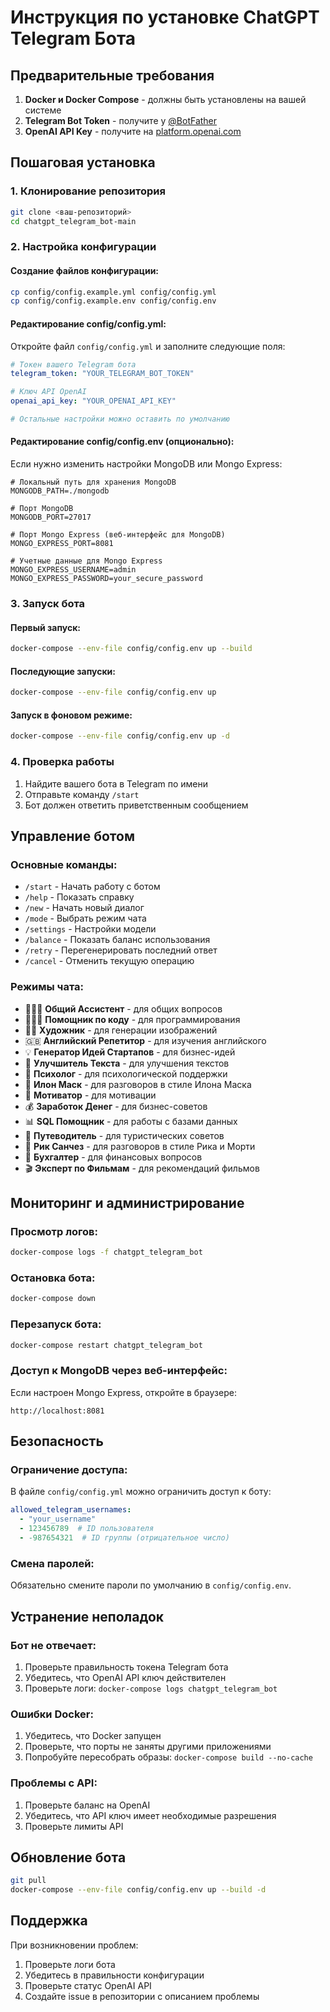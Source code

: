 # Инструкция по установке ChatGPT Telegram Бота

## Предварительные требования

1. **Docker и Docker Compose** - должны быть установлены на вашей системе
2. **Telegram Bot Token** - получите у [@BotFather](https://t.me/BotFather)
3. **OpenAI API Key** - получите на [platform.openai.com](https://platform.openai.com/api-keys)

## Пошаговая установка

### 1. Клонирование репозитория
```bash
git clone <ваш-репозиторий>
cd chatgpt_telegram_bot-main
```

### 2. Настройка конфигурации

#### Создание файлов конфигурации:
```bash
cp config/config.example.yml config/config.yml
cp config/config.example.env config/config.env
```

#### Редактирование config/config.yml:
Откройте файл `config/config.yml` и заполните следующие поля:

```yaml
# Токен вашего Telegram бота
telegram_token: "YOUR_TELEGRAM_BOT_TOKEN"

# Ключ API OpenAI
openai_api_key: "YOUR_OPENAI_API_KEY"

# Остальные настройки можно оставить по умолчанию
```

#### Редактирование config/config.env (опционально):
Если нужно изменить настройки MongoDB или Mongo Express:

```env
# Локальный путь для хранения MongoDB
MONGODB_PATH=./mongodb

# Порт MongoDB
MONGODB_PORT=27017

# Порт Mongo Express (веб-интерфейс для MongoDB)
MONGO_EXPRESS_PORT=8081

# Учетные данные для Mongo Express
MONGO_EXPRESS_USERNAME=admin
MONGO_EXPRESS_PASSWORD=your_secure_password
```

### 3. Запуск бота

#### Первый запуск:
```bash
docker-compose --env-file config/config.env up --build
```

#### Последующие запуски:
```bash
docker-compose --env-file config/config.env up
```

#### Запуск в фоновом режиме:
```bash
docker-compose --env-file config/config.env up -d
```

### 4. Проверка работы

1. Найдите вашего бота в Telegram по имени
2. Отправьте команду `/start`
3. Бот должен ответить приветственным сообщением

## Управление ботом

### Основные команды:
- `/start` - Начать работу с ботом
- `/help` - Показать справку
- `/new` - Начать новый диалог
- `/mode` - Выбрать режим чата
- `/settings` - Настройки модели
- `/balance` - Показать баланс использования
- `/retry` - Перегенерировать последний ответ
- `/cancel` - Отменить текущую операцию

### Режимы чата:
- 👩🏼‍🎓 **Общий Ассистент** - для общих вопросов
- 👩🏼‍💻 **Помощник по коду** - для программирования
- 👩‍🎨 **Художник** - для генерации изображений
- 🇬🇧 **Английский Репетитор** - для изучения английского
- 💡 **Генератор Идей Стартапов** - для бизнес-идей
- 📝 **Улучшитель Текста** - для улучшения текстов
- 🧠 **Психолог** - для психологической поддержки
- 🚀 **Илон Маск** - для разговоров в стиле Илона Маска
- 🌟 **Мотиватор** - для мотивации
- 💰 **Заработок Денег** - для бизнес-советов
- 📊 **SQL Помощник** - для работы с базами данных
- 🧳 **Путеводитель** - для туристических советов
- 🥒 **Рик Санчез** - для разговоров в стиле Рика и Морти
- 🧮 **Бухгалтер** - для финансовых вопросов
- 🎬 **Эксперт по Фильмам** - для рекомендаций фильмов

## Мониторинг и администрирование

### Просмотр логов:
```bash
docker-compose logs -f chatgpt_telegram_bot
```

### Остановка бота:
```bash
docker-compose down
```

### Перезапуск бота:
```bash
docker-compose restart chatgpt_telegram_bot
```

### Доступ к MongoDB через веб-интерфейс:
Если настроен Mongo Express, откройте в браузере:
```
http://localhost:8081
```

## Безопасность

### Ограничение доступа:
В файле `config/config.yml` можно ограничить доступ к боту:

```yaml
allowed_telegram_usernames: 
  - "your_username"
  - 123456789  # ID пользователя
  - -987654321  # ID группы (отрицательное число)
```

### Смена паролей:
Обязательно смените пароли по умолчанию в `config/config.env`.

## Устранение неполадок

### Бот не отвечает:
1. Проверьте правильность токена Telegram бота
2. Убедитесь, что OpenAI API ключ действителен
3. Проверьте логи: `docker-compose logs chatgpt_telegram_bot`

### Ошибки Docker:
1. Убедитесь, что Docker запущен
2. Проверьте, что порты не заняты другими приложениями
3. Попробуйте пересобрать образы: `docker-compose build --no-cache`

### Проблемы с API:
1. Проверьте баланс на OpenAI
2. Убедитесь, что API ключ имеет необходимые разрешения
3. Проверьте лимиты API

## Обновление бота

```bash
git pull
docker-compose --env-file config/config.env up --build -d
```

## Поддержка

При возникновении проблем:
1. Проверьте логи бота
2. Убедитесь в правильности конфигурации
3. Проверьте статус OpenAI API
4. Создайте issue в репозитории с описанием проблемы 